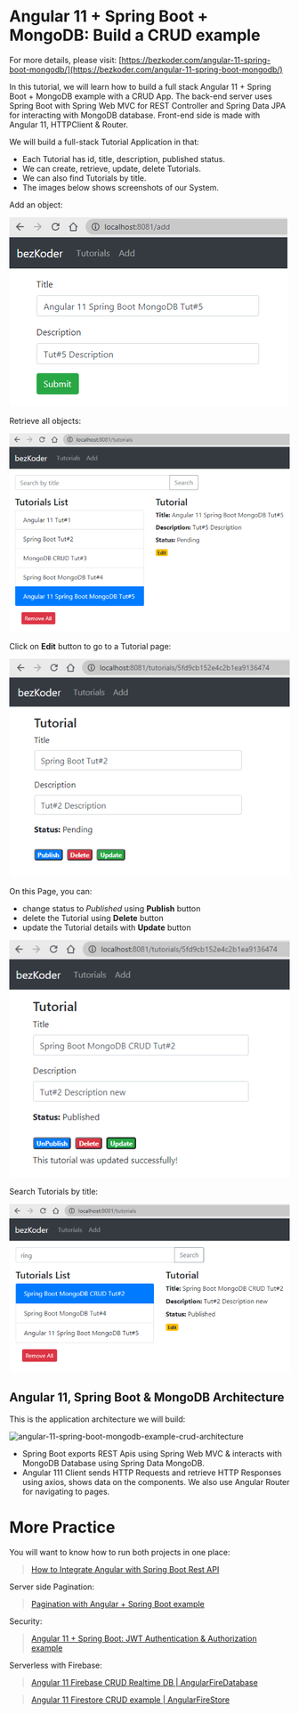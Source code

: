 # Angular 11 + Spring Boot + MongoDB: Build a CRUD example

For more details, please visit:
[https://bezkoder.com/angular-11-spring-boot-mongodb/](https://bezkoder.com/angular-11-spring-boot-mongodb/)

In this tutorial, we will learn how to build a full stack Angular 11 + Spring Boot + MongoDB example with a CRUD App. The back-end server uses Spring Boot with Spring Web MVC for REST Controller and Spring Data JPA for interacting with MongoDB database. Front-end side is made with Angular 11, HTTPClient & Router.

We will build a full-stack Tutorial Application in that:

- Each Tutorial has id, title, description, published status.
- We can create, retrieve, update, delete Tutorials.
- We can also find Tutorials by title.
- The images below shows screenshots of our System.

Add an object:

![angular-11-spring-boot-mongodb-example-crud-create-tutorial](angular-11-spring-boot-mongodb-example-crud-create-tutorial.png)

Retrieve all objects:

![angular-11-spring-boot-mongodb-example-crud-retrieve-all-tutorial](angular-11-spring-boot-mongodb-example-crud-retrieve-all-tutorial.png)

Click on **Edit** button to go to a Tutorial page:

![angular-11-spring-boot-mongodb-example-crud-retrieve-one-tutorial](angular-11-spring-boot-mongodb-example-crud-retrieve-one-tutorial.png)

On this Page, you can:

- change status to *Published* using **Publish** button
- delete the Tutorial using **Delete** button
- update the Tutorial details with **Update** button

![angular-11-spring-boot-mongodb-example-crud-update-tutorial](angular-11-spring-boot-mongodb-example-crud-update-tutorial.png)

Search Tutorials by title:

![angular-11-spring-boot-mongodb-example-crud-search-tutorial](angular-11-spring-boot-mongodb-example-crud-search-tutorial.png)

## Angular 11, Spring Boot & MongoDB Architecture
This is the application architecture we will build:

![angular-11-spring-boot-mongodb-example-crud-architecture](angular-11-spring-boot-mongodb-example-crud-architecture.png)

- Spring Boot exports REST Apis using Spring Web MVC & interacts with MongoDB Database using Spring Data MongoDB.
- Angular 111 Client sends HTTP Requests and retrieve HTTP Responses using axios, shows data on the components. We also use Angular Router for navigating to pages.

# More Practice

You will want to know how to run both projects in one place:
> [How to Integrate Angular with Spring Boot Rest API](https://bezkoder.com/integrate-angular-spring-boot/)

Server side Pagination:
> [Pagination with Angular + Spring Boot example](https://bezkoder.com/pagination-angular-10-spring-boot/)

Security:
> [Angular 11 + Spring Boot: JWT Authentication & Authorization example](https://bezkoder.com/angular-11-spring-boot-jwt-auth/)

Serverless with Firebase:
> [Angular 11 Firebase CRUD Realtime DB | AngularFireDatabase](https://bezkoder.com/angular-11-firebase-crud/)

> [Angular 11 Firestore CRUD example | AngularFireStore](https://bezkoder.com/angular-11-firestore-crud-angularfirestore/)
